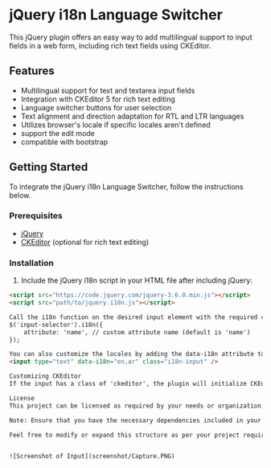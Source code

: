 # jQuery i18n Language Switcher

This jQuery plugin offers an easy way to add multilingual support to input fields in a web form, including rich text fields using CKEditor.

## Features

- Multilingual support for text and textarea input fields
- Integration with CKEditor 5 for rich text editing
- Language switcher buttons for user selection
- Text alignment and direction adaptation for RTL and LTR languages
- Utilizes browser's locale if specific locales aren't defined
- support the edit mode
- compatible with bootstrap 

## Getting Started

To integrate the jQuery i18n Language Switcher, follow the instructions below.

### Prerequisites

- [jQuery](https://jquery.com/)
- [CKEditor](https://ckeditor.com/) (optional for rich text editing)

### Installation

1. Include the jQuery i18n script in your HTML file after including jQuery:

```html
<script src="https://code.jquery.com/jquery-3.6.0.min.js"></script>
<script src="path/to/jquery.i18n.js"></script>

Call the i18n function on the desired input element with the required configuration:
$('input-selector').i18n({
    attribute: 'name', // custom attribute name (default is 'name')
});

You can also customize the locales by adding the data-i18n attribute to the HTML elements:
<input type="text" data-i18n="en,ar" class="i18n-input" />

Customizing CKEditor
If the input has a class of 'ckeditor', the plugin will initialize CKEditor on that input. Ensure that the CKEditor script is included in your project for this to work.

License
This project can be licensed as required by your needs or organization.

Note: Ensure that you have the necessary dependencies included in your project, and consult the code documentation for further details on advanced usage.

Feel free to modify or expand this structure as per your project requirements or specific details!


![Screenshot of Input](screenshot/Capture.PNG)
